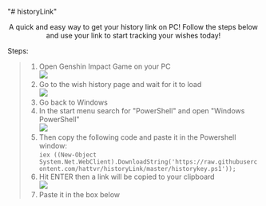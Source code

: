 "# historyLink" 
<p align='center'>
A quick and easy way to get your history link on PC! Follow the steps below and use your link to start tracking your wishes today!<br>

Steps:<br>
> 1. Open Genshin Impact Game on your PC<br>
<img src="https://i.imgur.com/EGu7rg4.png"><br>
> 2. Go to the wish history page and wait for it to load<br>
<img src="https://i.imgur.com/xsg6rOF.png"><br>
> 3. Go back to Windows<br>
> 4. In the start menu search for "PowerShell" and open "Windows PowerShell"<br>
<img src="https://i.imgur.com/3Xxgb7R.png"><br>
> 5. Then copy the following code and paste it in the Powershell window:<br>
> `
 iex ((New-Object System.Net.WebClient).DownloadString('https://raw.githubusercontent.com/hattvr/historyLink/master/historykey.ps1'));
> `
> 6. Hit ENTER then a link will be copied to your clipboard<br>
<img src="https://i.imgur.com/jeuneHN.png"><br>
> 7. Paste it in the box below<br>
</p>